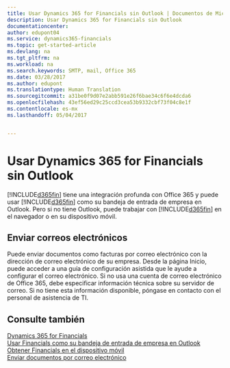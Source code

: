 ```yaml
---
title: Usar Dynamics 365 for Financials sin Outlook | Documentos de Microsoft
description: Usar Dynamics 365 for Financials sin Outlook
documentationcenter: 
author: edupont04
ms.service: dynamics365-financials
ms.topic: get-started-article
ms.devlang: na
ms.tgt_pltfrm: na
ms.workload: na
ms.search.keywords: SMTP, mail, Office 365
ms.date: 03/28/2017
ms.author: edupont
ms.translationtype: Human Translation
ms.sourcegitcommit: a31be0f9d07e2abb591e26f6bae34c6f6e4dcda6
ms.openlocfilehash: 43ef56ed29c25ccd3cea53b9332cbf73f04c8e1f
ms.contentlocale: es-mx
ms.lasthandoff: 05/04/2017


---
```


# <a name="using-dynamics-365-for-financials-without-outlook"></a>Usar Dynamics 365 for Financials sin Outlook
[!INCLUDE[d365fin](includes/d365fin_md.md)] tiene una integración profunda con Office 365 y puede usar [!INCLUDE[d365fin](includes/d365fin_md.md)] como su bandeja de entrada de empresa en Outlook. Pero si no tiene Outlook, puede trabajar con [!INCLUDE[d365fin](includes/d365fin_md.md)] en el navegador o en su dispositivo móvil.  

## <a name="sending-email"></a>Enviar correos electrónicos
Puede enviar documentos como facturas por correo electrónico con la dirección de correo electrónico de su empresa. Desde la página Inicio, puede acceder a una guía de configuración asistida que le ayude a configurar el correo electrónico. Si no usa una cuenta de correo electrónico de Office 365, debe especificar información técnica sobre su servidor de correo. Si no tiene esta información disponible, póngase en contacto con el personal de asistencia de TI.  


## <a name="see-also"></a>Consulte también
[Dynamics 365 for Financials](index.md)  
[Usar Financials como su bandeja de entrada de empresa en Outlook](madeira-outlook.md)  
[Obtener Financials en el dispositivo móvil](install-mobile-app.md)  
[Enviar documentos por correo electrónico](ui-how-send-documents-email.md)


